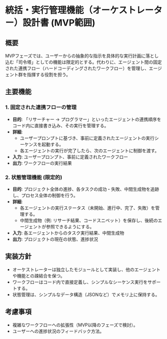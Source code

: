 # 統括・実行管理機能（オーケストレーター）設計書 (MVP範囲)

## 概要

MVPフェーズでは、ユーザーからの抽象的な指示を具体的な実行計画に落とし込む「司令塔」としての機能は限定的とする。代わりに、エージェント間の固定された連携フロー（ハードコーディングされたワークフロー）を管理し、エージェント群を指揮する役割を担う。

## 主要機能

### 1. 固定された連携フローの管理

- **目的**: 「リサーチャー → プログラマー」といったエージェントの連携順序をコード内に直接書き込み、その実行を管理する。
- **詳細**: 
    - ユーザープロンプトに基づき、事前に定義されたエージェントの実行シーケンスを起動する。
    - 各エージェントの実行が完了したら、次のエージェントに制御を渡す。
- **入力**: ユーザープロンプト、事前に定義されたワークフロー
- **出力**: ワークフローの実行結果

### 2. 状態管理機能 (限定的)

- **目的**: プロジェクト全体の進捗、各タスクの成功・失敗、中間生成物を追跡し、プロセス全体の制御を行う。
- **詳細**: 
    - 各エージェントの実行ステータス（未開始、進行中、完了、失敗）を管理する。
    - 中間生成物（例: リサーチ結果、コードスニペット）を保存し、後続のエージェントが参照できるようにする。
- **入力**: 各エージェントからのタスク実行結果、中間生成物
- **出力**: プロジェクトの現在の状態、進捗状況

## 実装方針

- オーケストレーターは独立したモジュールとして実装し、他のエージェントや機能との疎結合を保つ。
- ワークフローはコード内で直接定義し、シンプルなシーケンス実行をサポートする。
- 状態管理は、シンプルなデータ構造（JSONなど）でメモリ上に保持する。

## 考慮事項

- 複雑なワークフローへの拡張性（MVP以降のフェーズで検討）。
- ユーザーへの進捗状況のフィードバック方法。